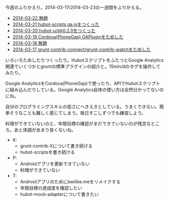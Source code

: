 今週のふりかえり。2014-03-17/2014-03-23の一週間をふりかえる。

- [2014-03-22 無題](http://blog.bouzuya.net/2014/03/22/diary/)
- [2014-03-21 hubot-scripts ga.jsをつくった](http://blog.bouzuya.net/2014/03/21/diary/)
- [2014-03-20 hubot-url@0.2.0をつくった](http://blog.bouzuya.net/2014/03/20/diary/)
- [2014-03-19 Cordova(PhoneGap) GAPluginをためした](http://blog.bouzuya.net/2014/03/19/diary/)
- [2014-03-18 無題](http://blog.bouzuya.net/2014/03/18/diary/)
- [2014-03-17 grunt-contrib-connect/grunt-contrib-watchをためした](http://blog.bouzuya.net/2014/03/17/diary/)

いろいろためしたりつくったり。HubotスクリプトをふたつとGoogle Analytics関連でいくつかとgruntの標準プラグインの紹介と。15min/dのタグを操作してみたり。

Google AnalyticsをCordova(PhoneGap)で使ったり、APIでHubotスクリプトに組み込んだりしている。Google Analytics自体の使い方は全然分かってないのにね。

自分のプログラミングスキルの低さにへきえきとしている。うまくできない。簡単そうなことも難しく感じてしまう。毎日すこしずつでも練習しよう。

料理ができていないのと、年間目標の確認がまだできていないのが残念なところ。あと体調があまり良くないね。

- K:
  - grunt-contrib-Xについて書き続ける
  - hubot-scriptsを書き続ける
- P:
  - Androidアプリを更新できていない
  - 料理ができていない
- T:
  - Androidアプリのためにbwilike.meをリメイクする
  - 年間目標の達成度を確認したい
  - hubot-mock-adapterについて書きたい
